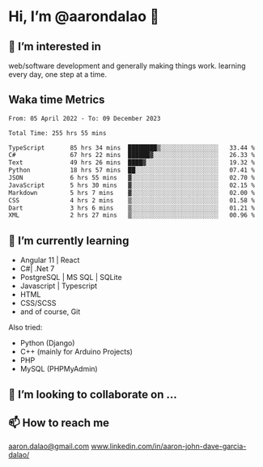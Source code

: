 # __Hi, I’m @aarondalao__ 👋 
## 👀 I’m interested in 
web/software development and generally making things work.
learning every day, one step at a time. 

## Waka time Metrics
<!--START_SECTION:waka-->

```txt
From: 05 April 2022 - To: 09 December 2023

Total Time: 255 hrs 55 mins

TypeScript       85 hrs 34 mins  ████████▒░░░░░░░░░░░░░░░░   33.44 %
C#               67 hrs 22 mins  ██████▓░░░░░░░░░░░░░░░░░░   26.33 %
Text             49 hrs 26 mins  ████▓░░░░░░░░░░░░░░░░░░░░   19.32 %
Python           18 hrs 57 mins  ██░░░░░░░░░░░░░░░░░░░░░░░   07.41 %
JSON             6 hrs 55 mins   ▓░░░░░░░░░░░░░░░░░░░░░░░░   02.70 %
JavaScript       5 hrs 30 mins   ▓░░░░░░░░░░░░░░░░░░░░░░░░   02.15 %
Markdown         5 hrs 7 mins    ▓░░░░░░░░░░░░░░░░░░░░░░░░   02.00 %
CSS              4 hrs 2 mins    ▒░░░░░░░░░░░░░░░░░░░░░░░░   01.58 %
Dart             3 hrs 6 mins    ▒░░░░░░░░░░░░░░░░░░░░░░░░   01.21 %
XML              2 hrs 27 mins   ▒░░░░░░░░░░░░░░░░░░░░░░░░   00.96 %
```

<!--END_SECTION:waka-->

## 🌱 I’m currently learning 

- Angular 11 | React 
- C#| .Net 7
- PostgreSQL | MS SQL | SQLite
- Javascript | Typescript
- HTML 
- CSS/SCSS
- and of course, Git 


Also tried:
- Python (Django)
- C++ (mainly for Arduino Projects)
- PHP
- MySQL (PHPMyAdmin)


## 💞️ I’m looking to collaborate on ...

## 📫 How to reach me 
aaron.dalao@gmail.com
www.linkedin.com/in/aaron-john-dave-garcia-dalao/

<!---
aarondalao/aarondalao is a ✨ special ✨ repository because its `README.md` (this file) appears on your GitHub profile.
You can click the Preview link to take a look at your changes.
--->

